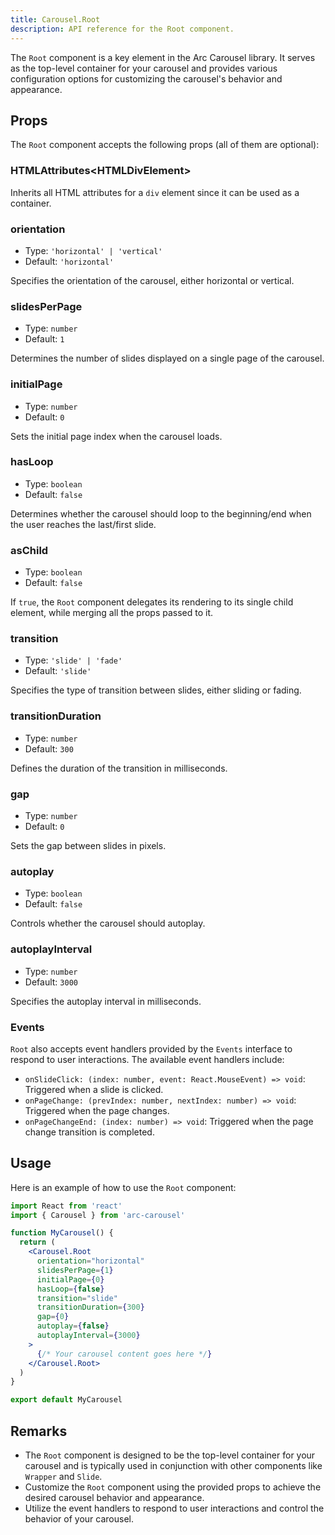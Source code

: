 ```yaml
---
title: Carousel.Root
description: API reference for the Root component.
---
```


The `Root` component is a key element in the Arc Carousel library. It serves as the top-level container for your carousel and provides various configuration options for customizing the carousel's behavior and appearance.

## Props

The `Root` component accepts the following props (all of them are optional):

### HTMLAttributes\<HTMLDivElement\>

Inherits all HTML attributes for a `div` element since it can be used as a container.

### orientation

- Type: `'horizontal' | 'vertical'`
- Default: `'horizontal'`

Specifies the orientation of the carousel, either horizontal or vertical.

### slidesPerPage

- Type: `number`
- Default: `1`

Determines the number of slides displayed on a single page of the carousel.

### initialPage

- Type: `number`
- Default: `0`

Sets the initial page index when the carousel loads.

### hasLoop

- Type: `boolean`
- Default: `false`

Determines whether the carousel should loop to the beginning/end when the user reaches the last/first slide.

### asChild

- Type: `boolean`
- Default: `false`

If `true`, the `Root` component delegates its rendering to its single child element, while merging all the props passed to it.

### transition

- Type: `'slide' | 'fade'`
- Default: `'slide'`

Specifies the type of transition between slides, either sliding or fading.

### transitionDuration

- Type: `number`
- Default: `300`

Defines the duration of the transition in milliseconds.

### gap

- Type: `number`
- Default: `0`

Sets the gap between slides in pixels.

### autoplay

- Type: `boolean`
- Default: `false`

Controls whether the carousel should autoplay.

### autoplayInterval

- Type: `number`
- Default: `3000`

Specifies the autoplay interval in milliseconds.

### Events

`Root` also accepts event handlers provided by the `Events` interface to respond to user interactions. The available event handlers include:

- `onSlideClick: (index: number, event: React.MouseEvent) => void`: Triggered when a slide is clicked.
- `onPageChange: (prevIndex: number, nextIndex: number) => void`: Triggered when the page changes.
- `onPageChangeEnd: (index: number) => void`: Triggered when the page change transition is completed.

## Usage

Here is an example of how to use the `Root` component:

```jsx
import React from 'react'
import { Carousel } from 'arc-carousel'

function MyCarousel() {
  return (
    <Carousel.Root
      orientation="horizontal"
      slidesPerPage={1}
      initialPage={0}
      hasLoop={false}
      transition="slide"
      transitionDuration={300}
      gap={0}
      autoplay={false}
      autoplayInterval={3000}
    >
      {/* Your carousel content goes here */}
    </Carousel.Root>
  )
}

export default MyCarousel
```

## Remarks

- The `Root` component is designed to be the top-level container for your carousel and is typically used in conjunction with other components like `Wrapper` and `Slide`.
- Customize the `Root` component using the provided props to achieve the desired carousel behavior and appearance.
- Utilize the event handlers to respond to user interactions and control the behavior of your carousel.
